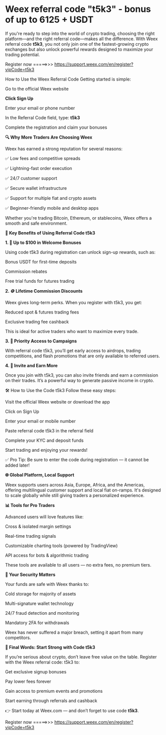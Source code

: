 # Weex referral code "t5k3" - bonus of up to 6125 + USDT



If you're ready to step into the world of crypto trading, choosing the right platform—and the right referral code—makes all the difference. With Weex referral code **t5k3**, you not only join one of the fastest-growing crypto exchanges but also unlock powerful rewards designed to maximize your trading potential.




Register now =====>>>  https://support.weex.com/en/register?vipCode=t5k3



 How to Use the Weex Referral Code
Getting started is simple:

Go to the official Weex website

**Click Sign Up**

Enter your email or phone number

In the Referral Code field, type: **t5k3**

Complete the registration and claim your bonuses

**🔍 Why More Traders Are Choosing Weex**

Weex has earned a strong reputation for several reasons:

✅ Low fees and competitive spreads

✅ Lightning-fast order execution

✅ 24/7 customer support

✅ Secure wallet infrastructure

✅ Support for multiple fiat and crypto assets

✅ Beginner-friendly mobile and desktop apps

Whether you're trading Bitcoin, Ethereum, or stablecoins, Weex offers a smooth and safe environment.

**🎉 Key Benefits of Using Referral Code t5k3**

**1. 💸 Up to $100 in Welcome Bonuses**

Using code t5k3 during registration can unlock sign-up rewards, such as:

Bonus USDT for first-time deposits

Commission rebates

Free trial funds for futures trading

**2. 🪙 Lifetime Commission Discounts**

Weex gives long-term perks. When you register with t5k3, you get:

Reduced spot & futures trading fees

Exclusive trading fee cashback

This is ideal for active traders who want to maximize every trade.

**3. 📢 Priority Access to Campaigns**

With referral code t5k3, you’ll get early access to airdrops, trading competitions, and flash promotions that are only available to referred users.

**4. 👥 Invite and Earn More**

Once you join with t5k3, you can also invite friends and earn a commission on their trades. It’s a powerful way to generate passive income in crypto.

🛠️ How to Use the Code t5k3
Follow these easy steps:

Visit the official Weex website or download the app

Click on Sign Up

Enter your email or mobile number

Paste referral code t5k3 in the referral field

Complete your KYC and deposit funds

Start trading and enjoying your rewards!

✅ Pro Tip: Be sure to enter the code during registration — it cannot be added later!

**🌐 Global Platform, Local Support**

Weex supports users across Asia, Europe, Africa, and the Americas, offering multilingual customer support and local fiat on-ramps. It's designed to scale globally while still giving traders a personalized experience.

**📊 Tools for Pro Traders**

Advanced users will love features like:

Cross & isolated margin settings

Real-time trading signals

Customizable charting tools (powered by TradingView)

API access for bots & algorithmic trading

These tools are available to all users — no extra fees, no premium tiers.

**🔐 Your Security Matters**

Your funds are safe with Weex thanks to:

Cold storage for majority of assets

Multi-signature wallet technology

24/7 fraud detection and monitoring

Mandatory 2FA for withdrawals

Weex has never suffered a major breach, setting it apart from many competitors.

**🏁 Final Words: Start Strong with Code t5k3**

If you’re serious about crypto, don’t leave free value on the table. Register with the Weex referral code: t5k3 to:

Get exclusive signup bonuses

Pay lower fees forever

Gain access to premium events and promotions

Start earning through referrals and cashback

👉 Start today at Weex.com — and don’t forget to use code **t5k3**.



Register now =====>>>  https://support.weex.com/en/register?vipCode=t5k3
